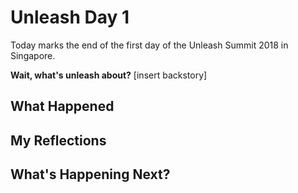 # Unleash Day 1


Today marks the end of the first day of the Unleash Summit 2018 in Singapore.

**Wait, what's unleash about?**
[insert backstory]

## What Happened

## My Reflections

## What's Happening Next?